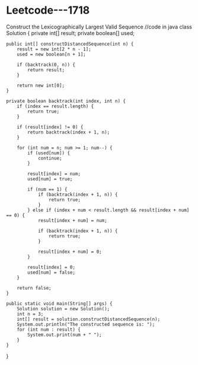 # Leetcode---1718
Construct the Lexicographically Largest Valid Sequence
//code in java
class Solution {
    private int[] result;
    private boolean[] used;
    
    public int[] constructDistancedSequence(int n) {
        result = new int[2 * n - 1];
        used = new boolean[n + 1];
        
        if (backtrack(0, n)) {
            return result;
        }
        
        return new int[0];
    }
    
    private boolean backtrack(int index, int n) {
        if (index == result.length) {
            return true;
        }
        
        if (result[index] != 0) {
            return backtrack(index + 1, n);
        }
        
        for (int num = n; num >= 1; num--) {
            if (used[num]) {
                continue;
            }
            
            result[index] = num;
            used[num] = true;
            
            if (num == 1) {
                if (backtrack(index + 1, n)) {
                    return true;
                }
            } else if (index + num < result.length && result[index + num] == 0) {
                result[index + num] = num;
                
                if (backtrack(index + 1, n)) {
                    return true;
                }
                
                result[index + num] = 0;
            }
            
            result[index] = 0;
            used[num] = false;
        }
        
        return false;
    }
    
    public static void main(String[] args) {
        Solution solution = new Solution();
        int n = 3;
        int[] result = solution.constructDistancedSequence(n);
        System.out.println("The constructed sequence is: ");
        for (int num : result) {
            System.out.print(num + " ");
        }
    }
}
